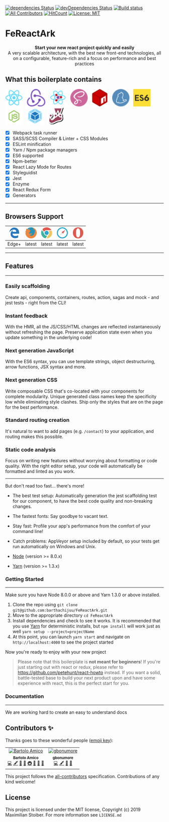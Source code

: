 [![dependencies Status](https://david-dm.org/barthachijuu/FeReactArk/status.svg)](https://david-dm.org/barthachijuu/FeReactArk)  [![devDependencies Status](https://david-dm.org/barthachijuu/FeReactArk/dev-status.svg)](https://david-dm.org/barthachijuu/FeReactArk?type=dev)  [![Build status](https://ci.appveyor.com/api/projects/status/vdlu7geteqc3p887?svg=true)](https://ci.appveyor.com/project/barthachijuu/fereactark)
[![All Contributors](https://img.shields.io/badge/all_contributors-2-orange.svg?style=flat-square)](#contributors)
 [![HitCount](http://hits.dwyl.io/barthachijuu/FeReactArk.svg)](http://hits.dwyl.io/barthachijuu/FeReactArk)
 [![License: MIT](https://img.shields.io/badge/License-MIT-yellow.svg)](https://opensource.org/licenses/MIT)

# FeReactArk

<div align="center"><strong>Start your new react project quickly and easily</strong></div>
<div align="center">A very scalable architecture, with the best new front-end technologies, all on a configurable, feature-rich and a focus on performance and best practices</div>

## What this boilerplate contains

<img src="./repo_readme_assets/react.png" height="55">&nbsp;&nbsp;
<img src="./repo_readme_assets/redux.png" height="55">&nbsp;&nbsp;
<img src="./repo_readme_assets/router.png" height="55">&nbsp;&nbsp;
<img src="./repo_readme_assets/logo-sass.png" height="55">&nbsp;&nbsp;
<img src="./repo_readme_assets/logo-npm.png" height="55">&nbsp;&nbsp;
<img src="./repo_readme_assets/yarn.png" height="55">&nbsp;&nbsp;
<img src="./repo_readme_assets/logo-es6.png" height="55">&nbsp;&nbsp;
<img src="./repo_readme_assets/logo-node.png" height="55">&nbsp;&nbsp;
<img src="./repo_readme_assets/logo-webpack.png" height="55">&nbsp;&nbsp;
<img src="./repo_readme_assets/jest.png" height="55">&nbsp;&nbsp;

- [x] Webpack task runner
- [x] SASS/SCSS Compiler & Linter + CSS Modules
- [x] ESLint minification
- [x] Yarn / Npm package managers
- [x] ES6 supported
- [x] Npm-better
- [x] React Lazy Mode for Routes
- [x] Styleguidist
- [x] Jest
- [x] Enzyme
- [x] React Redux Form
- [x] Generators

---

## Browsers Support

| <img src="./repo_readme_assets/browsers/browser-ie.svg" height="35"> | <img src="./repo_readme_assets/browsers/browser-firefox.svg" height="35"> | <img src="./repo_readme_assets/browsers/browser-chrome.svg" height="35"> | <img src="./repo_readme_assets/browsers/browser-safari.svg" height="35"> | <img src="./repo_readme_assets/browsers/browser-opera.svg" height="35"> |
| ------------------------------------------------------------ | ------------------------------------------------------------ | ------------------------------------------------------------ | ------------------------------------------------------------ | ------------------------------------------------------------ |
| Edge+                                                        | latest                                                       | latest                                                       | latest                                                       | latest                                                       |

---
## Features

___

### Easily scaffolding

Create api, components, containers, routes, action, sagas and mock - and jest tests - right from the CLI!

### Instant feedback

With the HMR, all the JS/CSS/HTML changes are reflected instantaneously without refreshing the page. Preserve application state even when you update something in the underlying code!

### Next generation JavaScript

With the ES6 syntax, you can use template strings, object destructuring, arrow functions, JSX syntax and more.

### Next generation CSS

Write composable CSS that's co-located with your components for complete modularity. Unique generated class names keep the specificity low while eliminating style clashes. Ship only the styles that are on the page for the best performance.

### Standard routing creation

It's natural to want to add pages (e.g. `/contact`) to your application, and routing makes this possible.

### Static code analysis

Focus on writing new features without worrying about formatting or code quality. With the right editor setup, your code will automatically be formatted and linted as you work.

---

But don't read too fast... there's more!

- The best test setup: Automatically generation the jest scaffolding test for our component, to have the best code quality and non-breaking changes.
- The fastest fonts: Say goodbye to vacant text.
- Stay fast: Profile your app's performance from the comfort of your command line!
- Catch problems: AppVeyor setup included by default, so your tests get run automatically on Windows and Unix.

- [Node](http://nodejs.org/download/) (version >= 8.0.x)
- [Yarn](https://yarnpkg.com/en/docs/install) (version >= 1.3.x)

### Getting Started

---

Make sure you have Node 8.0.0 or above and Yarn 1.3.0 or above installed.

1. Clone the repo using `git clone git@github.com:barthachijuu/FeReactArk.git`
2. Move to the appropriate directory `cd FeReactArk`
3. Install dependencies and check to see it works. It is recommended that you use [Yarn](https://yarnpkg.com/) for deterministic installs, but `npm install` will work just as well `yarn setup --project=projectName`
4. At this point, you can launch `yarn start` and navigate on `http://localhost:4000` to see the project started

Now you're ready to enjoy with your new project

> Please note that this boilerplate is **not meant for beginners**! If you're just starting out with react or redux, please refer to <https://github.com/petehunt/react-howto> instead. If you want a solid, battle-tested base to build your next product upon and have some experience with react, this is the perfect start for you.

### Documentation

---
We are working hard to create an easy to understand docs


## Contributors ✨

Thanks goes to these wonderful people ([emoji key](https://allcontributors.org/docs/en/emoji-key)):

<!-- ALL-CONTRIBUTORS-LIST:START - Do not remove or modify this section -->
<!-- prettier-ignore -->
<table><tr><td align="center"><a href="http://about.me/bartolo_amico"><img src="https://avatars3.githubusercontent.com/u/1281894?v=4" width="100px;" alt="Bartolo Amico"/><br /><sub><b>Bartolo Amico</b></sub></a><br /><a href="https://github.com/barthachijuu/FeReactArk/commits?author=barthachijuu" title="Code">💻</a> <a href="#content-barthachijuu" title="Content">🖋</a> <a href="https://github.com/barthachijuu/FeReactArk/commits?author=barthachijuu" title="Documentation">📖</a> <a href="#ideas-barthachijuu" title="Ideas, Planning, & Feedback">🤔</a> <a href="#infra-barthachijuu" title="Infrastructure (Hosting, Build-Tools, etc)">🚇</a> <a href="#maintenance-barthachijuu" title="Maintenance">🚧</a> <a href="#plugin-barthachijuu" title="Plugin/utility libraries">🔌</a> <a href="#projectManagement-barthachijuu" title="Project Management">📆</a></td><td align="center"><a href="https://github.com/gbonumore"><img src="https://avatars2.githubusercontent.com/u/34310821?v=4" width="100px;" alt="gbonumore"/><br /><sub><b>gbonumore</b></sub></a><br /><a href="https://github.com/barthachijuu/FeReactArk/commits?author=gbonumore" title="Code">💻</a> <a href="#content-gbonumore" title="Content">🖋</a> <a href="#design-gbonumore" title="Design">🎨</a> <a href="https://github.com/barthachijuu/FeReactArk/commits?author=gbonumore" title="Documentation">📖</a></td></tr></table>

<!-- ALL-CONTRIBUTORS-LIST:END -->

This project follows the [all-contributors](https://github.com/all-contributors/all-contributors) specification. Contributions of any kind welcome!

## License

This project is licensed under the MIT license, Copyright (c) 2019 Maximilian Stoiber. For more information see `LICENSE.md`
